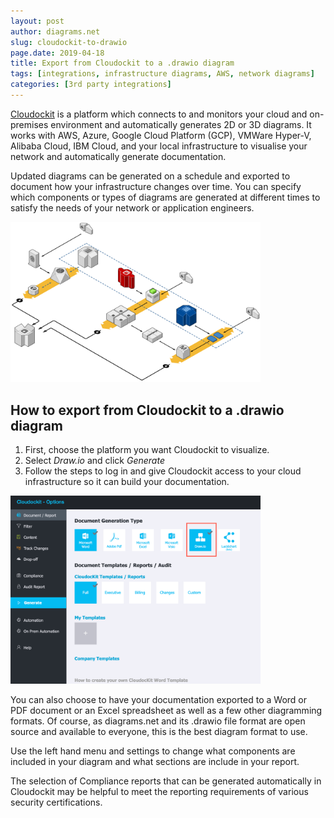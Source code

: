 ```yaml
---
layout: post
author: diagrams.net
slug: cloudockit-to-drawio
page.date: 2019-04-18
title: Export from Cloudockit to a .drawio diagram
tags: [integrations, infrastructure diagrams, AWS, network diagrams]
categories: [3rd party integrations]
---
```


[Cloudockit](https://www.cloudockit.com) is a platform which connects to and monitors your cloud and on-premises environment and automatically generates 2D or 3D diagrams. It works with AWS, Azure, Google Cloud Platform (GCP), VMWare Hyper-V, Alibaba Cloud, IBM Cloud, and your local infrastructure to visualise your network and automatically generate documentation.

Updated diagrams can be generated on a schedule and exported to document how your infrastructure changes over time. You can specify which components or types of diagrams are generated at different times to satisfy the needs of your network or application engineers.

<img src="/assets/img/blog/aws-infrastructure-diagram-example.png" width="400" alt="A basic AWS diagram in 3D">

## How to export from Cloudockit to a .drawio diagram

1. First, choose the platform you want Cloudockit to visualize.
2. Select _Draw.io_ and click _Generate_
3. Follow the steps to log in and give Cloudockit access to your cloud infrastructure so it can build your documentation.

<img src="/assets/img/blog/cloudockit-to-drawio-options.png" width="400" alt="Export from Cloudockit to a .drawio file">

You can also choose to have your documentation exported to a Word or PDF document or an Excel spreadsheet as well as a few other diagramming formats. Of course, as diagrams.net and its .drawio file format are open source and available to everyone, this is the best diagram format to use.

Use the left hand menu and settings to change what components are included in your diagram and what sections are include in your report.

The selection of Compliance reports that can be generated automatically in Cloudockit may be helpful to meet the reporting requirements of various security certifications.
